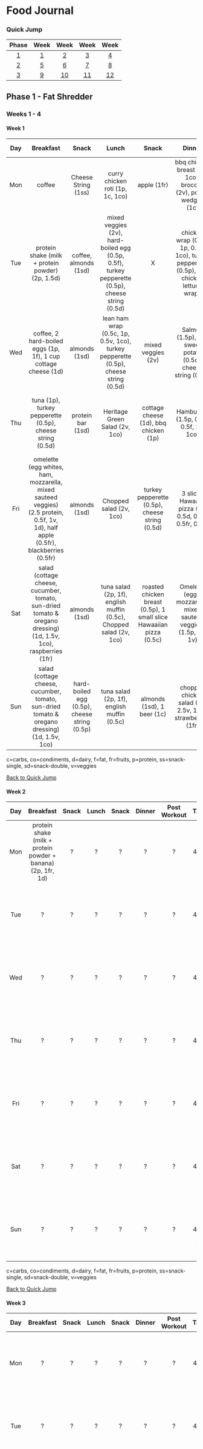 # Food Journal

<a name="quick-jump"></a>
### Quick Jump
|Phase|Week|Week|Week|Week|
|:---:|:---:|:---:|:---:|:---:|
|[1](#phase-1)|[1](#week-1)|[2](#week-2)|[3](#week-3)|[4](#week-4)|
|[2](#phase-2)|[5](#week-5)|[6](#week-6)|[7](#week-7)|[8](#week-8)|
|[3](#phase-3)|[9](#week-9)|[10](#week-10)|[11](#week-11)|[12](#week-12)|

<a name="phase-1"></a>
## Phase 1 - Fat Shredder
### Weeks 1 - 4

<a name="week-1"></a>
#### Week 1
|Day|Breakfast|Snack|Lunch|Snack|Dinner|Post Workout|Target|Actual|Diff|
|:---:|:---:|:---:|:---:|:---:|:---:|:---:|:---:|:---:|:---:|
|Mon|coffee|Cheese String (1ss)|curry chicken roti (1p, 1c, 1co)|apple (1fr)|bbq chicken breast (2p, 1co), broccoli (2v), potato wedges (1c)|X|7p, 3d, 1fr, 4v, 1f, 1c, 1sd, 2co|3p, 0d, 1fr, 2v, 0f, 2c, 1ss, 2co|-4p, -3d, -2v, -1f, +1c, -1ss|
|Tue|protein shake (milk + protein powder) (2p, 1.5d)|coffee, almonds (1sd)|mixed veggies (2v), hard-boiled egg (0.5p, 0.5f), turkey pepperette (0.5p), cheese string (0.5d)|X|chicken wrap (0.5c, 1p, 0.5v, 1co), turkey pepperette (0.5p), bbq chicken lettuce wraps|Milk (0.5d), strawberries (1fr)|7p, 3d, 1fr, 4v, 1f, 1c, 1sd, 2co|7p, 2.5d, 1fr, 4v, 0.5f, 0.5c, 1sd, 2co|-0.5d, -0.5f, -0.5c|
|Wed|coffee, 2 hard-boiled eggs (1p, 1f), 1 cup cottage cheese (1d)|almonds (1sd)|lean ham wrap (0.5c, 1p, 0.5v, 1co), turkey pepperette (0.5p), cheese string (0.5d)|mixed veggies (2v)|Salmon (1.5p), half sweet potato (0.5c), cheese string (0.5d)|protein shake (milk + protein powder + banana) (2p, 1fr, 1d)|7p, 3d, 1fr, 4v, 1f, 1c, 1sd, 2co|6p, 3d, 1fr, 2.5v, 1f, 1c, 1sd, 1co|-1p, -1.5v, -1co|
|Thu|tuna (1p), turkey pepperette (0.5p), cheese string (0.5d)|protein bar (1sd)|Heritage Green Salad (2v, 1co)|cottage cheese (1d), bbq chicken (1p)|Hamburger (1.5p, 0.5v, 0.5f, 1c, 1co)|protein shake (extra milk + protein powder + banana) (2p, 1fr, 1.5d)|7p, 3d, 1fr, 4v, 1f, 1c, 1sd, 2co|6p, 3d, 1fr, 2.5v, 0.5f, 1c, 1sd, 1co|-1p, -1.5v, -0.5f|
|Fri|omelette (egg whites, ham, mozzarella, mixed sauteed veggies) (2.5 protein, 0.5f, 1v, 1d), half apple (0.5fr), blackberries (0.5fr)|almonds (1sd)|Chopped salad (2v, 1co)|turkey pepperette (0.5p), cheese string (0.5d)|3 slices Hawaaiin pizza (1c, 0.5d, 0.5p, 0.5fr, 0.5v)|protein bar (2p)|7p, 3d, 1fr, 4v, 1f, 1c, 1sd, 2co|5.5p, 2d, 1.5fr, 3.5v, 0.5f, 1c, 1sd, 1co|-1.5p, -1d, +0.5fr, -0.5v, -0.5f, -1co|
|Sat|salad (cottage cheese, cucumber, tomato, sun-dried tomato & oregano dressing) (1d, 1.5v, 1co), raspberries (1fr)|almonds (1sd)|tuna salad (2p, 1f), english muffin (0.5c), Chopped salad (2v, 1co)|roasted chicken breast (0.5p), 1 small slice Hawaaiian pizza (0.5c)|Omelette (eggs, mozzarella, mixed sauteed veggies) (1.5p, 1d, 1v)|protein shake (milk + protein powder) (2p, 1d)|7p, 3d, 1fr, 4v, 1f, 1c, 1sd, 2co|5.5p, 3d, 1fr, 4.5v, 1f, 1c, 1sd, 2co|-1.5p, +0.5v|
|Sun|salad (cottage cheese, cucumber, tomato, sun-dried tomato & oregano dressing) (1d, 1.5v, 1co)|hard-boiled egg (0.5p), cheese string (0.5p)|tuna salad (2p, 1f), english muffin (0.5c)|almonds (1sd), 1 beer (1c)|chopped chicken salad (1p, 2.5v, 1co), strawberries (1fr)|X|7p, 3d, 1fr, 4v, 1f, 1c, 1sd, 2co|3.5p, 1.5d, 1fr, 4v, 1f, 1.5c, 1sd, 1co|-3.5p, -1.5d, +0.5c|

c=carbs, co=condiments, d=dairy, f=fat, fr=fruits, p=protein, ss=snack-single, sd=snack-double, v=veggies

[Back to Quick Jump](#quick-jump)

<a name="week-2"></a>
#### Week 2
|Day|Breakfast|Snack|Lunch|Snack|Dinner|Post Workout|Target|Actual|Diff|
|:---:|:---:|:---:|:---:|:---:|:---:|:---:|:---:|:---:|:---:|
|Mon|protein shake (milk + protein powder + banana) (2p, 1fr, 1d)|?|?|?|?|?|7p, 3d, 1fr, 4v, 1f, 1c, 1sd, 2co|2p, 1d, 1fr, 0v, 0f, 0c, 0sd, 0co|-5p, -2d, -4v, -1f, -1c, -1sd, -2co|
|Tue|?|?|?|?|?|?|7p, 3d, 1fr, 4v, 1f, 1c, 1sd, 2co|0p, 0d, 0fr, 0v, 0f, 0c, 0sd, 0co|-7p, -3d, -1fr, -4v, -1f, -1c, -1sd, -2co|
|Wed|?|?|?|?|?|?|7p, 3d, 1fr, 4v, 1f, 1c, 1sd, 2co|0p, 0d, 0fr, 0v, 0f, 0c, 0sd, 0co|-7p, -3d, -1fr, -4v, -1f, -1c, -1sd, -2co|
|Thu|?|?|?|?|?|?|7p, 3d, 1fr, 4v, 1f, 1c, 1sd, 2co|0p, 0d, 0fr, 0v, 0f, 0c, 0sd, 0co|-7p, -3d, -1fr, -4v, -1f, -1c, -1sd, -2co|
|Fri|?|?|?|?|?|?|7p, 3d, 1fr, 4v, 1f, 1c, 1sd, 2co|0p, 0d, 0fr, 0v, 0f, 0c, 0sd, 0co|-7p, -3d, -1fr, -4v, -1f, -1c, -1sd, -2co|
|Sat|?|?|?|?|?|?|7p, 3d, 1fr, 4v, 1f, 1c, 1sd, 2co|0p, 0d, 0fr, 0v, 0f, 0c, 0sd, 0co|-7p, -3d, -1fr, -4v, -1f, -1c, -1sd, -2co|
|Sun|?|?|?|?|?|?|7p, 3d, 1fr, 4v, 1f, 1c, 1sd, 2co|0p, 0d, 0fr, 0v, 0f, 0c, 0sd, 0co|-7p, -3d, -1fr, -4v, -1f, -1c, -1sd, -2co|

c=carbs, co=condiments, d=dairy, f=fat, fr=fruits, p=protein, ss=snack-single, sd=snack-double, v=veggies

[Back to Quick Jump](#quick-jump)

<a name="week-3"></a>
#### Week 3
|Day|Breakfast|Snack|Lunch|Snack|Dinner|Post Workout|Target|Actual|Diff|
|:---:|:---:|:---:|:---:|:---:|:---:|:---:|:---:|:---:|:---:|
|Mon|?|?|?|?|?|?|7p, 3d, 1fr, 4v, 1f, 1c, 1sd, 2co|0p, 0d, 0fr, 0v, 0f, 0c, 0sd, 0co|-7p, -3d, -1fr, -4v, -1f, -1c, -1sd, -2co|
|Tue|?|?|?|?|?|?|7p, 3d, 1fr, 4v, 1f, 1c, 1sd, 2co|0p, 0d, 0fr, 0v, 0f, 0c, 0sd, 0co|-7p, -3d, -1fr, -4v, -1f, -1c, -1sd, -2co|
|Wed|?|?|?|?|?|?|7p, 3d, 1fr, 4v, 1f, 1c, 1sd, 2co|0p, 0d, 0fr, 0v, 0f, 0c, 0sd, 0co|-7p, -3d, -1fr, -4v, -1f, -1c, -1sd, -2co|
|Thu|?|?|?|?|?|?|7p, 3d, 1fr, 4v, 1f, 1c, 1sd, 2co|0p, 0d, 0fr, 0v, 0f, 0c, 0sd, 0co|-7p, -3d, -1fr, -4v, -1f, -1c, -1sd, -2co|
|Fri|?|?|?|?|?|?|7p, 3d, 1fr, 4v, 1f, 1c, 1sd, 2co|0p, 0d, 0fr, 0v, 0f, 0c, 0sd, 0co|-7p, -3d, -1fr, -4v, -1f, -1c, -1sd, -2co|
|Sat|?|?|?|?|?|?|7p, 3d, 1fr, 4v, 1f, 1c, 1sd, 2co|0p, 0d, 0fr, 0v, 0f, 0c, 0sd, 0co|-7p, -3d, -1fr, -4v, -1f, -1c, -1sd, -2co|
|Sun|?|?|?|?|?|?|7p, 3d, 1fr, 4v, 1f, 1c, 1sd, 2co|0p, 0d, 0fr, 0v, 0f, 0c, 0sd, 0co|-7p, -3d, -1fr, -4v, -1f, -1c, -1sd, -2co|

c=carbs, co=condiments, d=dairy, f=fat, fr=fruits, p=protein, ss=snack-single, sd=snack-double, v=veggies

[Back to Quick Jump](#quick-jump)

<a name="week-4"></a>
#### Week 4
|Day|Breakfast|Snack|Lunch|Snack|Dinner|Post Workout|Target|Actual|Diff|
|:---:|:---:|:---:|:---:|:---:|:---:|:---:|:---:|:---:|:---:|
|Mon|?|?|?|?|?|?|7p, 3d, 1fr, 4v, 1f, 1c, 1sd, 2co|0p, 0d, 0fr, 0v, 0f, 0c, 0sd, 0co|-7p, -3d, -1fr, -4v, -1f, -1c, -1sd, -2co|
|Tue|?|?|?|?|?|?|7p, 3d, 1fr, 4v, 1f, 1c, 1sd, 2co|0p, 0d, 0fr, 0v, 0f, 0c, 0sd, 0co|-7p, -3d, -1fr, -4v, -1f, -1c, -1sd, -2co|
|Wed|?|?|?|?|?|?|7p, 3d, 1fr, 4v, 1f, 1c, 1sd, 2co|0p, 0d, 0fr, 0v, 0f, 0c, 0sd, 0co|-7p, -3d, -1fr, -4v, -1f, -1c, -1sd, -2co|
|Thu|?|?|?|?|?|?|7p, 3d, 1fr, 4v, 1f, 1c, 1sd, 2co|0p, 0d, 0fr, 0v, 0f, 0c, 0sd, 0co|-7p, -3d, -1fr, -4v, -1f, -1c, -1sd, -2co|
|Fri|?|?|?|?|?|?|7p, 3d, 1fr, 4v, 1f, 1c, 1sd, 2co|0p, 0d, 0fr, 0v, 0f, 0c, 0sd, 0co|-7p, -3d, -1fr, -4v, -1f, -1c, -1sd, -2co|
|Sat|?|?|?|?|?|?|7p, 3d, 1fr, 4v, 1f, 1c, 1sd, 2co|0p, 0d, 0fr, 0v, 0f, 0c, 0sd, 0co|-7p, -3d, -1fr, -4v, -1f, -1c, -1sd, -2co|
|Sun|?|?|?|?|?|?|7p, 3d, 1fr, 4v, 1f, 1c, 1sd, 2co|0p, 0d, 0fr, 0v, 0f, 0c, 0sd, 0co|-7p, -3d, -1fr, -4v, -1f, -1c, -1sd, -2co|

c=carbs, co=condiments, d=dairy, f=fat, fr=fruits, p=protein, ss=snack-single, sd=snack-double, v=veggies

[Back to Quick Jump](#quick-jump)

<a name="phase-2"></a>
## Phase 2 - Energy Booster
### Weeks 5 - 8

<a name="week-5"></a>
#### Week 5
|Day|Breakfast|Snack|Lunch|Snack|Dinner|Post Workout|Target|Actual|Diff|
|:---:|:---:|:---:|:---:|:---:|:---:|:---:|:---:|:---:|:---:|
|Mon|?|?|?|?|?|?|7p, 3d, 1fr, 4v, 1f, 1c, 1sd, 2co|0p, 0d, 0fr, 0v, 0f, 0c, 0sd, 0co|-7p, -3d, -1fr, -4v, -1f, -1c, -1sd, -2co|
|Tue|?|?|?|?|?|?|7p, 3d, 1fr, 4v, 1f, 1c, 1sd, 2co|0p, 0d, 0fr, 0v, 0f, 0c, 0sd, 0co|-7p, -3d, -1fr, -4v, -1f, -1c, -1sd, -2co|
|Wed|?|?|?|?|?|?|7p, 3d, 1fr, 4v, 1f, 1c, 1sd, 2co|0p, 0d, 0fr, 0v, 0f, 0c, 0sd, 0co|-7p, -3d, -1fr, -4v, -1f, -1c, -1sd, -2co|
|Thu|?|?|?|?|?|?|7p, 3d, 1fr, 4v, 1f, 1c, 1sd, 2co|0p, 0d, 0fr, 0v, 0f, 0c, 0sd, 0co|-7p, -3d, -1fr, -4v, -1f, -1c, -1sd, -2co|
|Fri|?|?|?|?|?|?|7p, 3d, 1fr, 4v, 1f, 1c, 1sd, 2co|0p, 0d, 0fr, 0v, 0f, 0c, 0sd, 0co|-7p, -3d, -1fr, -4v, -1f, -1c, -1sd, -2co|
|Sat|?|?|?|?|?|?|7p, 3d, 1fr, 4v, 1f, 1c, 1sd, 2co|0p, 0d, 0fr, 0v, 0f, 0c, 0sd, 0co|-7p, -3d, -1fr, -4v, -1f, -1c, -1sd, -2co|
|Sun|?|?|?|?|?|?|7p, 3d, 1fr, 4v, 1f, 1c, 1sd, 2co|0p, 0d, 0fr, 0v, 0f, 0c, 0sd, 0co|-7p, -3d, -1fr, -4v, -1f, -1c, -1sd, -2co|

c=carbs, co=condiments, d=dairy, f=fat, fr=fruits, p=protein, ss=snack-single, sd=snack-double, v=veggies

[Back to Quick Jump](#quick-jump)

<a name="week-6"></a>
#### Week 6
|Day|Breakfast|Snack|Lunch|Snack|Dinner|Post Workout|Target|Actual|Diff|
|:---:|:---:|:---:|:---:|:---:|:---:|:---:|:---:|:---:|:---:|
|Mon|?|?|?|?|?|?|7p, 3d, 1fr, 4v, 1f, 1c, 1sd, 2co|0p, 0d, 0fr, 0v, 0f, 0c, 0sd, 0co|-7p, -3d, -1fr, -4v, -1f, -1c, -1sd, -2co|
|Tue|?|?|?|?|?|?|7p, 3d, 1fr, 4v, 1f, 1c, 1sd, 2co|0p, 0d, 0fr, 0v, 0f, 0c, 0sd, 0co|-7p, -3d, -1fr, -4v, -1f, -1c, -1sd, -2co|
|Wed|?|?|?|?|?|?|7p, 3d, 1fr, 4v, 1f, 1c, 1sd, 2co|0p, 0d, 0fr, 0v, 0f, 0c, 0sd, 0co|-7p, -3d, -1fr, -4v, -1f, -1c, -1sd, -2co|
|Thu|?|?|?|?|?|?|7p, 3d, 1fr, 4v, 1f, 1c, 1sd, 2co|0p, 0d, 0fr, 0v, 0f, 0c, 0sd, 0co|-7p, -3d, -1fr, -4v, -1f, -1c, -1sd, -2co|
|Fri|?|?|?|?|?|?|7p, 3d, 1fr, 4v, 1f, 1c, 1sd, 2co|0p, 0d, 0fr, 0v, 0f, 0c, 0sd, 0co|-7p, -3d, -1fr, -4v, -1f, -1c, -1sd, -2co|
|Sat|?|?|?|?|?|?|7p, 3d, 1fr, 4v, 1f, 1c, 1sd, 2co|0p, 0d, 0fr, 0v, 0f, 0c, 0sd, 0co|-7p, -3d, -1fr, -4v, -1f, -1c, -1sd, -2co|
|Sun|?|?|?|?|?|?|7p, 3d, 1fr, 4v, 1f, 1c, 1sd, 2co|0p, 0d, 0fr, 0v, 0f, 0c, 0sd, 0co|-7p, -3d, -1fr, -4v, -1f, -1c, -1sd, -2co|

c=carbs, co=condiments, d=dairy, f=fat, fr=fruits, p=protein, ss=snack-single, sd=snack-double, v=veggies

[Back to Quick Jump](#quick-jump)

<a name="week-7"></a>
#### Week 7
|Day|Breakfast|Snack|Lunch|Snack|Dinner|Post Workout|Target|Actual|Diff|
|:---:|:---:|:---:|:---:|:---:|:---:|:---:|:---:|:---:|:---:|
|Mon|?|?|?|?|?|?|7p, 3d, 1fr, 4v, 1f, 1c, 1sd, 2co|0p, 0d, 0fr, 0v, 0f, 0c, 0sd, 0co|-7p, -3d, -1fr, -4v, -1f, -1c, -1sd, -2co|
|Tue|?|?|?|?|?|?|7p, 3d, 1fr, 4v, 1f, 1c, 1sd, 2co|0p, 0d, 0fr, 0v, 0f, 0c, 0sd, 0co|-7p, -3d, -1fr, -4v, -1f, -1c, -1sd, -2co|
|Wed|?|?|?|?|?|?|7p, 3d, 1fr, 4v, 1f, 1c, 1sd, 2co|0p, 0d, 0fr, 0v, 0f, 0c, 0sd, 0co|-7p, -3d, -1fr, -4v, -1f, -1c, -1sd, -2co|
|Thu|?|?|?|?|?|?|7p, 3d, 1fr, 4v, 1f, 1c, 1sd, 2co|0p, 0d, 0fr, 0v, 0f, 0c, 0sd, 0co|-7p, -3d, -1fr, -4v, -1f, -1c, -1sd, -2co|
|Fri|?|?|?|?|?|?|7p, 3d, 1fr, 4v, 1f, 1c, 1sd, 2co|0p, 0d, 0fr, 0v, 0f, 0c, 0sd, 0co|-7p, -3d, -1fr, -4v, -1f, -1c, -1sd, -2co|
|Sat|?|?|?|?|?|?|7p, 3d, 1fr, 4v, 1f, 1c, 1sd, 2co|0p, 0d, 0fr, 0v, 0f, 0c, 0sd, 0co|-7p, -3d, -1fr, -4v, -1f, -1c, -1sd, -2co|
|Sun|?|?|?|?|?|?|7p, 3d, 1fr, 4v, 1f, 1c, 1sd, 2co|0p, 0d, 0fr, 0v, 0f, 0c, 0sd, 0co|-7p, -3d, -1fr, -4v, -1f, -1c, -1sd, -2co|

c=carbs, co=condiments, d=dairy, f=fat, fr=fruits, p=protein, ss=snack-single, sd=snack-double, v=veggies

[Back to Quick Jump](#quick-jump)

<a name="week-8"></a>
#### Week 8
|Day|Breakfast|Snack|Lunch|Snack|Dinner|Post Workout|Target|Actual|Diff|
|:---:|:---:|:---:|:---:|:---:|:---:|:---:|:---:|:---:|:---:|
|Mon|?|?|?|?|?|?|7p, 3d, 1fr, 4v, 1f, 1c, 1sd, 2co|0p, 0d, 0fr, 0v, 0f, 0c, 0sd, 0co|-7p, -3d, -1fr, -4v, -1f, -1c, -1sd, -2co|
|Tue|?|?|?|?|?|?|7p, 3d, 1fr, 4v, 1f, 1c, 1sd, 2co|0p, 0d, 0fr, 0v, 0f, 0c, 0sd, 0co|-7p, -3d, -1fr, -4v, -1f, -1c, -1sd, -2co|
|Wed|?|?|?|?|?|?|7p, 3d, 1fr, 4v, 1f, 1c, 1sd, 2co|0p, 0d, 0fr, 0v, 0f, 0c, 0sd, 0co|-7p, -3d, -1fr, -4v, -1f, -1c, -1sd, -2co|
|Thu|?|?|?|?|?|?|7p, 3d, 1fr, 4v, 1f, 1c, 1sd, 2co|0p, 0d, 0fr, 0v, 0f, 0c, 0sd, 0co|-7p, -3d, -1fr, -4v, -1f, -1c, -1sd, -2co|
|Fri|?|?|?|?|?|?|7p, 3d, 1fr, 4v, 1f, 1c, 1sd, 2co|0p, 0d, 0fr, 0v, 0f, 0c, 0sd, 0co|-7p, -3d, -1fr, -4v, -1f, -1c, -1sd, -2co|
|Sat|?|?|?|?|?|?|7p, 3d, 1fr, 4v, 1f, 1c, 1sd, 2co|0p, 0d, 0fr, 0v, 0f, 0c, 0sd, 0co|-7p, -3d, -1fr, -4v, -1f, -1c, -1sd, -2co|
|Sun|?|?|?|?|?|?|7p, 3d, 1fr, 4v, 1f, 1c, 1sd, 2co|0p, 0d, 0fr, 0v, 0f, 0c, 0sd, 0co|-7p, -3d, -1fr, -4v, -1f, -1c, -1sd, -2co|

c=carbs, co=condiments, d=dairy, f=fat, fr=fruits, p=protein, ss=snack-single, sd=snack-double, v=veggies

[Back to Quick Jump](#quick-jump)

<a name="phase-3"></a>
## Phase 3 - Endurance Maximizer
### Weeks 9 - 12

<a name="week-9"></a>
#### Week 9
|Day|Breakfast|Snack|Lunch|Snack|Dinner|Post Workout|Target|Actual|Diff|
|:---:|:---:|:---:|:---:|:---:|:---:|:---:|:---:|:---:|:---:|
|Mon|?|?|?|?|?|?|7p, 3d, 1fr, 4v, 1f, 1c, 1sd, 2co|0p, 0d, 0fr, 0v, 0f, 0c, 0sd, 0co|-7p, -3d, -1fr, -4v, -1f, -1c, -1sd, -2co|
|Tue|?|?|?|?|?|?|7p, 3d, 1fr, 4v, 1f, 1c, 1sd, 2co|0p, 0d, 0fr, 0v, 0f, 0c, 0sd, 0co|-7p, -3d, -1fr, -4v, -1f, -1c, -1sd, -2co|
|Wed|?|?|?|?|?|?|7p, 3d, 1fr, 4v, 1f, 1c, 1sd, 2co|0p, 0d, 0fr, 0v, 0f, 0c, 0sd, 0co|-7p, -3d, -1fr, -4v, -1f, -1c, -1sd, -2co|
|Thu|?|?|?|?|?|?|7p, 3d, 1fr, 4v, 1f, 1c, 1sd, 2co|0p, 0d, 0fr, 0v, 0f, 0c, 0sd, 0co|-7p, -3d, -1fr, -4v, -1f, -1c, -1sd, -2co|
|Fri|?|?|?|?|?|?|7p, 3d, 1fr, 4v, 1f, 1c, 1sd, 2co|0p, 0d, 0fr, 0v, 0f, 0c, 0sd, 0co|-7p, -3d, -1fr, -4v, -1f, -1c, -1sd, -2co|
|Sat|?|?|?|?|?|?|7p, 3d, 1fr, 4v, 1f, 1c, 1sd, 2co|0p, 0d, 0fr, 0v, 0f, 0c, 0sd, 0co|-7p, -3d, -1fr, -4v, -1f, -1c, -1sd, -2co|
|Sun|?|?|?|?|?|?|7p, 3d, 1fr, 4v, 1f, 1c, 1sd, 2co|0p, 0d, 0fr, 0v, 0f, 0c, 0sd, 0co|-7p, -3d, -1fr, -4v, -1f, -1c, -1sd, -2co|

c=carbs, co=condiments, d=dairy, f=fat, fr=fruits, p=protein, ss=snack-single, sd=snack-double, v=veggies

[Back to Quick Jump](#quick-jump)

<a name="week-10"></a>
#### Week 10
|Day|Breakfast|Snack|Lunch|Snack|Dinner|Post Workout|Target|Actual|Diff|
|:---:|:---:|:---:|:---:|:---:|:---:|:---:|:---:|:---:|:---:|
|Mon|?|?|?|?|?|?|7p, 3d, 1fr, 4v, 1f, 1c, 1sd, 2co|0p, 0d, 0fr, 0v, 0f, 0c, 0sd, 0co|-7p, -3d, -1fr, -4v, -1f, -1c, -1sd, -2co|
|Tue|?|?|?|?|?|?|7p, 3d, 1fr, 4v, 1f, 1c, 1sd, 2co|0p, 0d, 0fr, 0v, 0f, 0c, 0sd, 0co|-7p, -3d, -1fr, -4v, -1f, -1c, -1sd, -2co|
|Wed|?|?|?|?|?|?|7p, 3d, 1fr, 4v, 1f, 1c, 1sd, 2co|0p, 0d, 0fr, 0v, 0f, 0c, 0sd, 0co|-7p, -3d, -1fr, -4v, -1f, -1c, -1sd, -2co|
|Thu|?|?|?|?|?|?|7p, 3d, 1fr, 4v, 1f, 1c, 1sd, 2co|0p, 0d, 0fr, 0v, 0f, 0c, 0sd, 0co|-7p, -3d, -1fr, -4v, -1f, -1c, -1sd, -2co|
|Fri|?|?|?|?|?|?|7p, 3d, 1fr, 4v, 1f, 1c, 1sd, 2co|0p, 0d, 0fr, 0v, 0f, 0c, 0sd, 0co|-7p, -3d, -1fr, -4v, -1f, -1c, -1sd, -2co|
|Sat|?|?|?|?|?|?|7p, 3d, 1fr, 4v, 1f, 1c, 1sd, 2co|0p, 0d, 0fr, 0v, 0f, 0c, 0sd, 0co|-7p, -3d, -1fr, -4v, -1f, -1c, -1sd, -2co|
|Sun|?|?|?|?|?|?|7p, 3d, 1fr, 4v, 1f, 1c, 1sd, 2co|0p, 0d, 0fr, 0v, 0f, 0c, 0sd, 0co|-7p, -3d, -1fr, -4v, -1f, -1c, -1sd, -2co|

c=carbs, co=condiments, d=dairy, f=fat, fr=fruits, p=protein, ss=snack-single, sd=snack-double, v=veggies

[Back to Quick Jump](#quick-jump)

<a name="week-11"></a>
#### Week 11
|Day|Breakfast|Snack|Lunch|Snack|Dinner|Post Workout|Target|Actual|Diff|
|:---:|:---:|:---:|:---:|:---:|:---:|:---:|:---:|:---:|:---:|
|Mon|?|?|?|?|?|?|7p, 3d, 1fr, 4v, 1f, 1c, 1sd, 2co|0p, 0d, 0fr, 0v, 0f, 0c, 0sd, 0co|-7p, -3d, -1fr, -4v, -1f, -1c, -1sd, -2co|
|Tue|?|?|?|?|?|?|7p, 3d, 1fr, 4v, 1f, 1c, 1sd, 2co|0p, 0d, 0fr, 0v, 0f, 0c, 0sd, 0co|-7p, -3d, -1fr, -4v, -1f, -1c, -1sd, -2co|
|Wed|?|?|?|?|?|?|7p, 3d, 1fr, 4v, 1f, 1c, 1sd, 2co|0p, 0d, 0fr, 0v, 0f, 0c, 0sd, 0co|-7p, -3d, -1fr, -4v, -1f, -1c, -1sd, -2co|
|Thu|?|?|?|?|?|?|7p, 3d, 1fr, 4v, 1f, 1c, 1sd, 2co|0p, 0d, 0fr, 0v, 0f, 0c, 0sd, 0co|-7p, -3d, -1fr, -4v, -1f, -1c, -1sd, -2co|
|Fri|?|?|?|?|?|?|7p, 3d, 1fr, 4v, 1f, 1c, 1sd, 2co|0p, 0d, 0fr, 0v, 0f, 0c, 0sd, 0co|-7p, -3d, -1fr, -4v, -1f, -1c, -1sd, -2co|
|Sat|?|?|?|?|?|?|7p, 3d, 1fr, 4v, 1f, 1c, 1sd, 2co|0p, 0d, 0fr, 0v, 0f, 0c, 0sd, 0co|-7p, -3d, -1fr, -4v, -1f, -1c, -1sd, -2co|
|Sun|?|?|?|?|?|?|7p, 3d, 1fr, 4v, 1f, 1c, 1sd, 2co|0p, 0d, 0fr, 0v, 0f, 0c, 0sd, 0co|-7p, -3d, -1fr, -4v, -1f, -1c, -1sd, -2co|

c=carbs, co=condiments, d=dairy, f=fat, fr=fruits, p=protein, ss=snack-single, sd=snack-double, v=veggies

[Back to Quick Jump](#quick-jump)

<a name="week-12"></a>
#### Week 12
|Day|Breakfast|Snack|Lunch|Snack|Dinner|Post Workout|Target|Actual|Diff|
|:---:|:---:|:---:|:---:|:---:|:---:|:---:|:---:|:---:|:---:|
|Mon|?|?|?|?|?|?|7p, 3d, 1fr, 4v, 1f, 1c, 1sd, 2co|0p, 0d, 0fr, 0v, 0f, 0c, 0sd, 0co|-7p, -3d, -1fr, -4v, -1f, -1c, -1sd, -2co|
|Tue|?|?|?|?|?|?|7p, 3d, 1fr, 4v, 1f, 1c, 1sd, 2co|0p, 0d, 0fr, 0v, 0f, 0c, 0sd, 0co|-7p, -3d, -1fr, -4v, -1f, -1c, -1sd, -2co|
|Wed|?|?|?|?|?|?|7p, 3d, 1fr, 4v, 1f, 1c, 1sd, 2co|0p, 0d, 0fr, 0v, 0f, 0c, 0sd, 0co|-7p, -3d, -1fr, -4v, -1f, -1c, -1sd, -2co|
|Thu|?|?|?|?|?|?|7p, 3d, 1fr, 4v, 1f, 1c, 1sd, 2co|0p, 0d, 0fr, 0v, 0f, 0c, 0sd, 0co|-7p, -3d, -1fr, -4v, -1f, -1c, -1sd, -2co|
|Fri|?|?|?|?|?|?|7p, 3d, 1fr, 4v, 1f, 1c, 1sd, 2co|0p, 0d, 0fr, 0v, 0f, 0c, 0sd, 0co|-7p, -3d, -1fr, -4v, -1f, -1c, -1sd, -2co|
|Sat|?|?|?|?|?|?|7p, 3d, 1fr, 4v, 1f, 1c, 1sd, 2co|0p, 0d, 0fr, 0v, 0f, 0c, 0sd, 0co|-7p, -3d, -1fr, -4v, -1f, -1c, -1sd, -2co|
|Sun|?|?|?|?|?|?|7p, 3d, 1fr, 4v, 1f, 1c, 1sd, 2co|0p, 0d, 0fr, 0v, 0f, 0c, 0sd, 0co|-7p, -3d, -1fr, -4v, -1f, -1c, -1sd, -2co|

c=carbs, co=condiments, d=dairy, f=fat, fr=fruits, p=protein, ss=snack-single, sd=snack-double, v=veggies

[Back to Quick Jump](#quick-jump)
